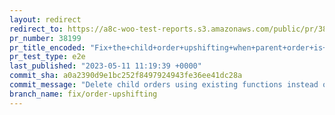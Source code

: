 ```yaml
---
layout: redirect
redirect_to: https://a8c-woo-test-reports.s3.amazonaws.com/public/pr/38199/e2e/index.html
pr_number: 38199
pr_title_encoded: "Fix+the+child+order+upshifting+when+parent+order+is+deleted"
pr_test_type: e2e
last_published: "2023-05-11 11:19:39 +0000"
commit_sha: a0a2390d9e1bc252f8497924943fe36ee41dc28a
commit_message: "Delete child orders using existing functions instead of direct db acc…"
branch_name: fix/order-upshifting
---
```

